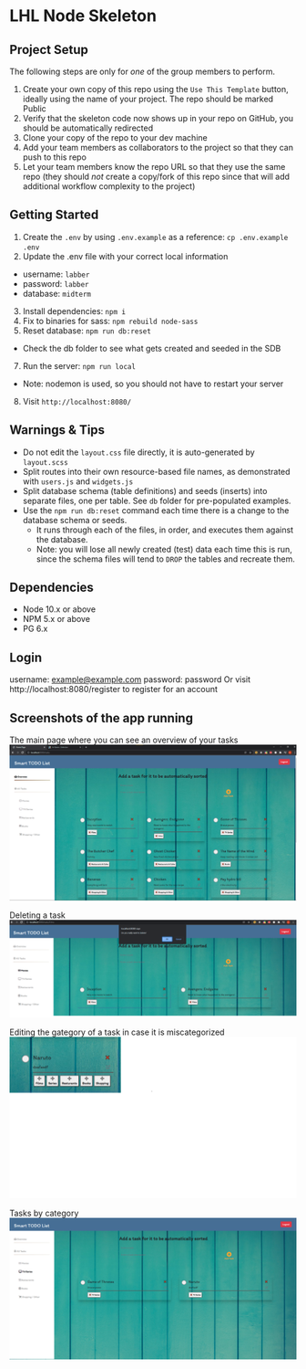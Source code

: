 # LHL Node Skeleton

## Project Setup

The following steps are only for _one_ of the group members to perform.

1. Create your own copy of this repo using the `Use This Template` button, ideally using the name of your project. The repo should be marked Public
2. Verify that the skeleton code now shows up in your repo on GitHub, you should be automatically redirected
3. Clone your copy of the repo to your dev machine
4. Add your team members as collaborators to the project so that they can push to this repo
5. Let your team members know the repo URL so that they use the same repo (they should _not_ create a copy/fork of this repo since that will add additional workflow complexity to the project)

## Getting Started

1. Create the `.env` by using `.env.example` as a reference: `cp .env.example .env`
2. Update the .env file with your correct local information

- username: `labber`
- password: `labber`
- database: `midterm`

3. Install dependencies: `npm i`
4. Fix to binaries for sass: `npm rebuild node-sass`
5. Reset database: `npm run db:reset`

- Check the db folder to see what gets created and seeded in the SDB

7. Run the server: `npm run local`

- Note: nodemon is used, so you should not have to restart your server

8. Visit `http://localhost:8080/`

## Warnings & Tips

- Do not edit the `layout.css` file directly, it is auto-generated by `layout.scss`
- Split routes into their own resource-based file names, as demonstrated with `users.js` and `widgets.js`
- Split database schema (table definitions) and seeds (inserts) into separate files, one per table. See `db` folder for pre-populated examples.
- Use the `npm run db:reset` command each time there is a change to the database schema or seeds.
  - It runs through each of the files, in order, and executes them against the database.
  - Note: you will lose all newly created (test) data each time this is run, since the schema files will tend to `DROP` the tables and recreate them.

## Dependencies

- Node 10.x or above
- NPM 5.x or above
- PG 6.x

## Login

username: example@example.com
password: password
Or visit http://localhost:8080/register to register for an account

## Screenshots of the app running

The main page where you can see an overview of your tasks
!["the main page where you can see your tasks"](https://github.com/ntechd/midterm-to-do/blob/master/docs/main.png?raw=true)

Deleting a task
!["deleting a task"](https://github.com/ntechd/midterm-to-do/blob/master/docs/delete.png?raw=true)

Editing the gategory of a task in case it is miscategorized
!["editing the category of a task"](https://github.com/ntechd/midterm-to-do/blob/master/docs/edit_category.png?raw=true)

Tasks by category
!["taks are displayed by category"](https://github.com/ntechd/midterm-to-do/blob/master/docs/by_category.png?raw=true)
